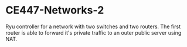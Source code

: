 # CE447-Networks-2

Ryu controller for a network with two switches and two routers. The first router is able to forward it's private traffic to an outer public server using NAT.
